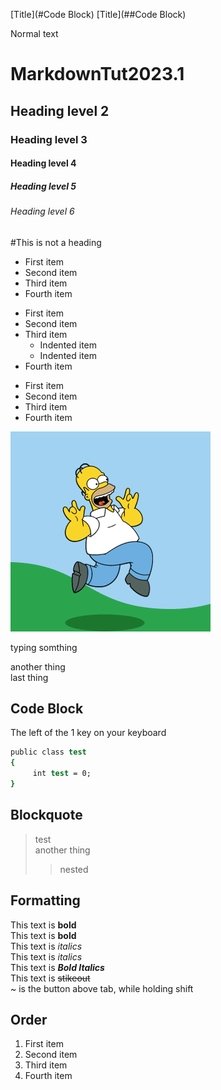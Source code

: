 
[Title](#Code Block)
[Title](##Code Block)

Normal text
# MarkdownTut2023.1
## Heading level 2
### Heading level 3
#### Heading level 4
##### Heading level 5
###### Heading level 6
#This is not a heading


- First item
- Second item
- Third item
- Fourth item

* First item
* Second item
* Third item
	* Indented item
	* Indented item
* Fourth item

+ First item
+ Second item
+ Third item
+ Fourth item

![Happy gif](./Images/Happy.gif)

<p>typing somthing</p>
another thing<br>
last thing

## Code Block

The left of the 1 key on your keyboard
``` csh
public class test
{
	 int test = 0;
}
```

## Blockquote

> test <br>
> another thing
>> nested

## Formatting

This text is **bold** <br>
This text is __bold__ <br>
This text is *italics* <br>
This text is _italics_ <br>
This text is ***Bold Italics*** <br>
This text is ~~stikeout~~ <br>
~ is the button above tab, while holding shift

## Order

<ol>
	<li>First item</li>
	<li>Second item</li>
	<li>Third item</li>
	<li>Fourth item</li>
</ol>
